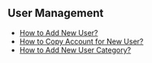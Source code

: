 ## User Management

- [How to Add New User?](Add_New_User.md)
- [How to Copy Account for New User?](Copy_Account.md)
- [How to Add New User Category?](Add_New_User_Category.md)
